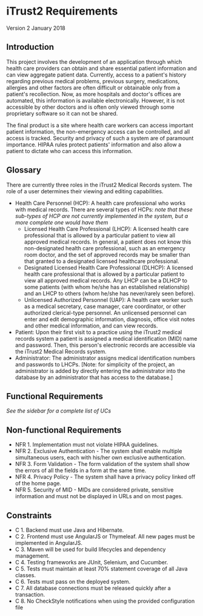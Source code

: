 # iTrust2 Requirements
Version 2
January 2018

## Introduction
This project involves the development of an application through which health care providers can obtain and share essential patient information and can view aggregate patient data. Currently, access to a patient's history regarding previous medical problems, previous surgery, medications, allergies and other factors are often difficult or obtainable only from a patient's recollection. Now, as more hospitals and doctor's offices are automated, this information is available electronically. However, it is not accessible by other doctors and is often only viewed through some proprietary software so it can not be shared.

The final product is a site where health care workers can access important patient information, the non-emergency access can be controlled, and all access is tracked. Security and privacy of such a system are of paramount importance. HIPAA rules protect patients' information and also allow a patient to dictate who can access this information.

## Glossary
There are currently three roles in the iTrust2 Medical Records system.  The role of a user determines their viewing and editing capabilities.

  * Health Care Personnel (HCP): A health care professional who works with medical records.  There are several types of HCPs: _note that these sub-types of HCP are not currently implemented in the system, but a more complete one would have them_
     * Licensed Health Care Professional (LHCP): A licensed health care professional that is allowed by a particular patient to view all approved medical records. In general, a patient does not know this non-designated health care professional, such as an emergency room doctor, and the set of approved records may be smaller than that granted to a designated licensed healthcare professional.
     * Designated Licensed Health Care Professional (DLHCP): A licensed health care professional that is allowed by a particular patient to view all approved medical records. Any LHCP can be a DLHCP to some patients (with whom he/she has an established relationship) and an LHCP to others (whom he/she has never/rarely seen before).
     * Unlicensed Authorized Personnel (UAP): A health care worker such as a medical secretary, case manager, care coordinator, or other authorized clerical-type personnel. An unlicensed personnel can enter and edit demographic information, diagnosis, office visit notes and other medical information, and can view records.
  * Patient: Upon their first visit to a practice using the iTrust2 medical records system a patient is assigned a medical identification (MID) name and password. Then, this person's electronic records are accessible via the iTrust2 Medical Records system.
  * Administrator: The administrator assigns medical identification numbers and passwords to LHCPs. [Note: for simplicity of the project, an administrator is added by directly entering the administrator into the database by an administrator that has access to the database.]

## Functional Requirements

_See the sidebar for a complete list of UCs_

## Non-functional Requirements

  * NFR 1. Implementation must not violate HIPAA guidelines.
  * NFR 2. Exclusive Authentication - The system shall enable multiple simultaneous users, each with his/her own exclusive authentication.
  * NFR 3. Form Validation - The form validation of the system shall show the errors of all the fields in a form at the same time.
  * NFR 4. Privacy Policy - The system shall have a privacy policy linked off of the home page.  
  * NFR 5. Security of MID - MIDs are considered private, sensitive information and must not be displayed in URLs and on most pages.

## Constraints

  * C 1. Backend must use Java and Hibernate.
  * C 2. Frontend must use AngularJS or Thymeleaf.  All new pages must be implemented in AngularJS.
  * C 3. Maven will be used for build lifecycles and dependency management.
  * C 4. Testing frameworks are JUnit, Selenium, and Cucumber.
  * C 5. Tests must maintain at least 70% statement coverage of all Java classes.
  * C 6. Tests must pass on the deployed system.
  * C 7. All database connections must be released quickly after a transaction.
  * C 8. No CheckStyle notifications when using the provided configuration file


